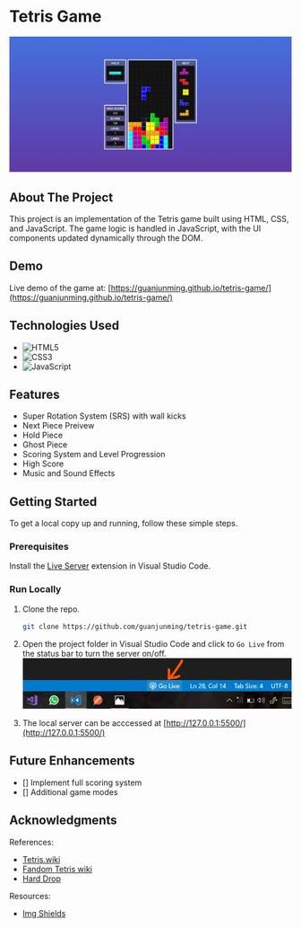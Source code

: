 # Tetris Game

![screenshot](/assets/readme/screenshot.png)

## About The Project

This project is an implementation of the Tetris game built using HTML, CSS, and JavaScript. The game logic is handled in JavaScript, with the UI components updated dynamically through the DOM.

## Demo

Live demo of the game at: [https://guanjunming.github.io/tetris-game/](https://guanjunming.github.io/tetris-game/)

## Technologies Used

- ![HTML5](https://img.shields.io/badge/html5-%23E34F26.svg?style=for-the-badge&logo=html5&logoColor=white)
- ![CSS3](https://img.shields.io/badge/css3-%231572B6.svg?style=for-the-badge&logo=css3&logoColor=white)
- ![JavaScript](https://img.shields.io/badge/javascript-%23323330.svg?style=for-the-badge&logo=javascript&logoColor=%23F7DF1E)

## Features

- Super Rotation System (SRS) with wall kicks
- Next Piece Preivew
- Hold Piece
- Ghost Piece
- Scoring System and Level Progression
- High Score
- Music and Sound Effects

## Getting Started

To get a local copy up and running, follow these simple steps.

### Prerequisites

Install the [Live Server](https://marketplace.visualstudio.com/items?itemName=ritwickdey.LiveServer) extension in Visual Studio Code.

### Run Locally

1. Clone the repo.

   ```sh
   git clone https://github.com/guanjunming/tetris-game.git
   ```

2. Open the project folder in Visual Studio Code and click to `Go Live` from the status bar to turn the server on/off.
   ![Live Server](/assets/readme/live-server.jpg)

3. The local server can be acccessed at [http://127.0.0.1:5500/](http://127.0.0.1:5500/)

## Future Enhancements

- [] Implement full scoring system
- [] Additional game modes

## Acknowledgments

References:

- [Tetris.wiki](https://tetris.wiki/Tetris.wiki)
- [Fandom Tetris wiki](https://tetris.fandom.com/wiki/Tetris_Wiki)
- [Hard Drop](https://harddrop.com/wiki)

Resources:

- [Img Shields](https://shields.io)
